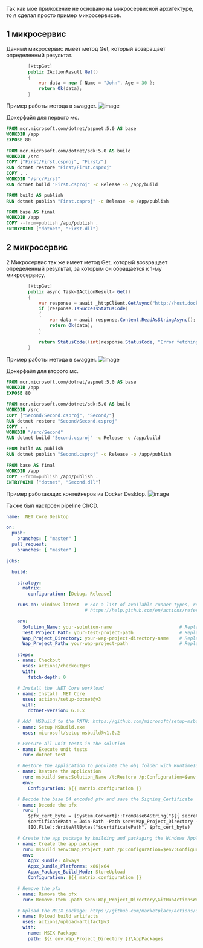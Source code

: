 Так как мое приложение не основано на микросервисной архитектуре, то я сделал просто пример микросервисов.

## 1 микросервис
Данный микросервис имеет метод Get, который возвращает определенный результат.
```c#
        [HttpGet]
        public IActionResult Get()
        {
            var data = new { Name = "John", Age = 30 };
            return Ok(data);
        }
```

Пример работы метода в swagger.
![image](https://github.com/Olezha228/PAPS.LABA_1/assets/87082100/836d74f4-03cf-4480-8c36-2d33a56e3b8b)

Докерфайл для первого мс.
```dockerfile
FROM mcr.microsoft.com/dotnet/aspnet:5.0 AS base
WORKDIR /app
EXPOSE 80

FROM mcr.microsoft.com/dotnet/sdk:5.0 AS build
WORKDIR /src
COPY ["First/First.csproj", "First/"]
RUN dotnet restore "First/First.csproj"
COPY . .
WORKDIR "/src/First"
RUN dotnet build "First.csproj" -c Release -o /app/build

FROM build AS publish
RUN dotnet publish "First.csproj" -c Release -o /app/publish

FROM base AS final
WORKDIR /app
COPY --from=publish /app/publish .
ENTRYPOINT ["dotnet", "First.dll"]
```



## 2 микросервис
2 Микросервис так же имеет метод Get, который возвращает определенный результат, за которым он обращается к 1-му микросервису.
```c#
        [HttpGet]
        public async Task<IActionResult> Get()
        {
            var response = await _httpClient.GetAsync("http://host.docker.internal:32780/Data");
            if (response.IsSuccessStatusCode)
            {
                var data = await response.Content.ReadAsStringAsync();
                return Ok(data);
            }

            return StatusCode((int)response.StatusCode, "Error fetching data from ProjectA");
        }
```

Пример работы метода в swagger.
![image](https://github.com/Olezha228/PAPS.LABA_1/assets/87082100/aaecc2c1-dd8f-417c-95e0-1f7788af9188)


Докерфайл для второго мс.
```dockerfile
FROM mcr.microsoft.com/dotnet/aspnet:5.0 AS base
WORKDIR /app
EXPOSE 80

FROM mcr.microsoft.com/dotnet/sdk:5.0 AS build
WORKDIR /src
COPY ["Second/Second.csproj", "Second/"]
RUN dotnet restore "Second/Second.csproj"
COPY . .
WORKDIR "/src/Second"
RUN dotnet build "Second.csproj" -c Release -o /app/build

FROM build AS publish
RUN dotnet publish "Second.csproj" -c Release -o /app/publish

FROM base AS final
WORKDIR /app
COPY --from=publish /app/publish .
ENTRYPOINT ["dotnet", "Second.dll"]
```



Пример работающих контейнеров из Docker Desktop.
![image](https://github.com/Olezha228/PAPS.LABA_1/assets/87082100/896f406a-d035-49ef-8559-c60b09662e51)

Также был настроен pipeline CI/CD.
```yml
name: .NET Core Desktop

on:
  push:
    branches: [ "master" ]
  pull_request:
    branches: [ "master" ]

jobs:

  build:

    strategy:
      matrix:
        configuration: [Debug, Release]

    runs-on: windows-latest  # For a list of available runner types, refer to
                             # https://help.github.com/en/actions/reference/workflow-syntax-for-github-actions#jobsjob_idruns-on

    env:
      Solution_Name: your-solution-name                         # Replace with your solution name, i.e. MyWpfApp.sln.
      Test_Project_Path: your-test-project-path                 # Replace with the path to your test project, i.e. MyWpfApp.Tests\MyWpfApp.Tests.csproj.
      Wap_Project_Directory: your-wap-project-directory-name    # Replace with the Wap project directory relative to the solution, i.e. MyWpfApp.Package.
      Wap_Project_Path: your-wap-project-path                   # Replace with the path to your Wap project, i.e. MyWpf.App.Package\MyWpfApp.Package.wapproj.

    steps:
    - name: Checkout
      uses: actions/checkout@v3
      with:
        fetch-depth: 0

    # Install the .NET Core workload
    - name: Install .NET Core
      uses: actions/setup-dotnet@v3
      with:
        dotnet-version: 6.0.x

    # Add  MSBuild to the PATH: https://github.com/microsoft/setup-msbuild
    - name: Setup MSBuild.exe
      uses: microsoft/setup-msbuild@v1.0.2

    # Execute all unit tests in the solution
    - name: Execute unit tests
      run: dotnet test

    # Restore the application to populate the obj folder with RuntimeIdentifiers
    - name: Restore the application
      run: msbuild $env:Solution_Name /t:Restore /p:Configuration=$env:Configuration
      env:
        Configuration: ${{ matrix.configuration }}

    # Decode the base 64 encoded pfx and save the Signing_Certificate
    - name: Decode the pfx
      run: |
        $pfx_cert_byte = [System.Convert]::FromBase64String("${{ secrets.Base64_Encoded_Pfx }}")
        $certificatePath = Join-Path -Path $env:Wap_Project_Directory -ChildPath GitHubActionsWorkflow.pfx
        [IO.File]::WriteAllBytes("$certificatePath", $pfx_cert_byte)

    # Create the app package by building and packaging the Windows Application Packaging project
    - name: Create the app package
      run: msbuild $env:Wap_Project_Path /p:Configuration=$env:Configuration /p:UapAppxPackageBuildMode=$env:Appx_Package_Build_Mode /p:AppxBundle=$env:Appx_Bundle /p:PackageCertificateKeyFile=GitHubActionsWorkflow.pfx /p:PackageCertificatePassword=${{ secrets.Pfx_Key }}
      env:
        Appx_Bundle: Always
        Appx_Bundle_Platforms: x86|x64
        Appx_Package_Build_Mode: StoreUpload
        Configuration: ${{ matrix.configuration }}

    # Remove the pfx
    - name: Remove the pfx
      run: Remove-Item -path $env:Wap_Project_Directory\GitHubActionsWorkflow.pfx

    # Upload the MSIX package: https://github.com/marketplace/actions/upload-a-build-artifact
    - name: Upload build artifacts
      uses: actions/upload-artifact@v3
      with:
        name: MSIX Package
        path: ${{ env.Wap_Project_Directory }}\AppPackages
```
